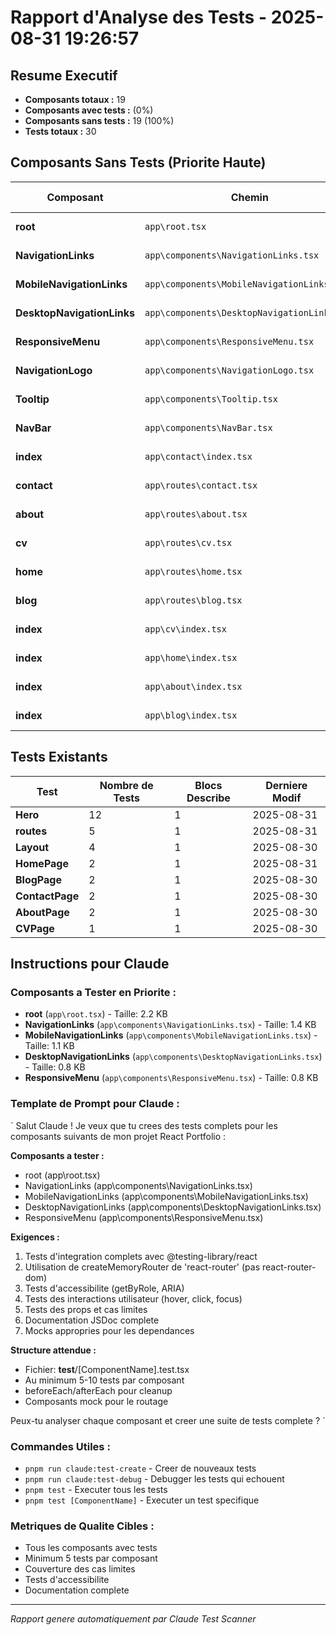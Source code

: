 ﻿# Rapport d'Analyse des Tests - 2025-08-31 19:26:57

## Resume Executif

- **Composants totaux :** 19
- **Composants avec tests :**  (0%)
- **Composants sans tests :** 19 (100%)
- **Tests totaux :** 30

## Composants Sans Tests (Priorite Haute)

| Composant | Chemin | Taille | Derniere Modif |
|-----------|--------|--------|----------------|
| **root** | `app\root.tsx` | 2.2 KB | 2025-08-25 |
| **NavigationLinks** | `app\components\NavigationLinks.tsx` | 1.4 KB | 2025-08-30 |
| **MobileNavigationLinks** | `app\components\MobileNavigationLinks.tsx` | 1.1 KB | 2025-08-30 |
| **DesktopNavigationLinks** | `app\components\DesktopNavigationLinks.tsx` | 0.8 KB | 2025-08-30 |
| **ResponsiveMenu** | `app\components\ResponsiveMenu.tsx` | 0.8 KB | 2025-08-30 |
| **NavigationLogo** | `app\components\NavigationLogo.tsx` | 0.7 KB | 2025-08-30 |
| **Tooltip** | `app\components\Tooltip.tsx` | 0.5 KB | 2025-08-30 |
| **NavBar** | `app\components\NavBar.tsx` | 0.4 KB | 2025-08-30 |
| **index** | `app\contact\index.tsx` | 0.3 KB | 2025-08-25 |
| **contact** | `app\routes\contact.tsx` | 0.3 KB | 2025-08-25 |
| **about** | `app\routes\about.tsx` | 0.3 KB | 2025-08-25 |
| **cv** | `app\routes\cv.tsx` | 0.3 KB | 2025-08-25 |
| **home** | `app\routes\home.tsx` | 0.3 KB | 2025-08-25 |
| **blog** | `app\routes\blog.tsx` | 0.3 KB | 2025-08-25 |
| **index** | `app\cv\index.tsx` | 0.2 KB | 2025-08-25 |
| **index** | `app\home\index.tsx` | 0.2 KB | 2025-08-30 |
| **index** | `app\about\index.tsx` | 0.2 KB | 2025-08-25 |
| **index** | `app\blog\index.tsx` | 0.2 KB | 2025-08-25 |

## Tests Existants

| Test | Nombre de Tests | Blocs Describe | Derniere Modif |
|------|----------------|----------------|----------------|
| **Hero** | 12 | 1 | 2025-08-31 |
| **routes** | 5 | 1 | 2025-08-31 |
| **Layout** | 4 | 1 | 2025-08-30 |
| **HomePage** | 2 | 1 | 2025-08-31 |
| **BlogPage** | 2 | 1 | 2025-08-30 |
| **ContactPage** | 2 | 1 | 2025-08-30 |
| **AboutPage** | 2 | 1 | 2025-08-30 |
| **CVPage** | 1 | 1 | 2025-08-30 |
## Instructions pour Claude

### Composants a Tester en Priorite :
- **root** (`app\root.tsx`) - Taille: 2.2 KB
- **NavigationLinks** (`app\components\NavigationLinks.tsx`) - Taille: 1.4 KB
- **MobileNavigationLinks** (`app\components\MobileNavigationLinks.tsx`) - Taille: 1.1 KB
- **DesktopNavigationLinks** (`app\components\DesktopNavigationLinks.tsx`) - Taille: 0.8 KB
- **ResponsiveMenu** (`app\components\ResponsiveMenu.tsx`) - Taille: 0.8 KB
### Template de Prompt pour Claude :

`
Salut Claude ! Je veux que tu crees des tests complets pour les composants suivants de mon projet React Portfolio :

**Composants a tester :**
- root (app\root.tsx)
- NavigationLinks (app\components\NavigationLinks.tsx)
- MobileNavigationLinks (app\components\MobileNavigationLinks.tsx)
- DesktopNavigationLinks (app\components\DesktopNavigationLinks.tsx)
- ResponsiveMenu (app\components\ResponsiveMenu.tsx)


**Exigences :**
1. Tests d'integration complets avec @testing-library/react
2. Utilisation de createMemoryRouter de 'react-router' (pas react-router-dom)
3. Tests d'accessibilite (getByRole, ARIA)
4. Tests des interactions utilisateur (hover, click, focus)
5. Tests des props et cas limites
6. Documentation JSDoc complete
7. Mocks appropries pour les dependances

**Structure attendue :**
- Fichier: __test__/[ComponentName].test.tsx
- Au minimum 5-10 tests par composant
- beforeEach/afterEach pour cleanup
- Composants mock pour le routage

Peux-tu analyser chaque composant et creer une suite de tests complete ?
`

### Commandes Utiles :
- `pnpm run claude:test-create` - Creer de nouveaux tests
- `pnpm run claude:test-debug` - Debugger les tests qui echouent
- `pnpm test` - Executer tous les tests
- `pnpm test [ComponentName]` - Executer un test specifique

### Metriques de Qualite Cibles :
- Tous les composants avec tests
- Minimum 5 tests par composant
- Couverture des cas limites
- Tests d'accessibilite
- Documentation complete

---
*Rapport genere automatiquement par Claude Test Scanner*
